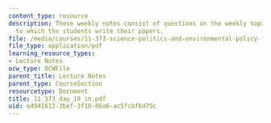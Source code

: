 ```yaml
---
content_type: resource
description: These weekly notes consist of questions on the weekly topics, in response
  to which the students write their papers.
file: /media/courses/11-373-science-politics-and-environmental-policy-fall-2004/e49416123bef3f1806a6ac5fcbf6d75c_11_373_day_10_in.pdf
file_type: application/pdf
learning_resource_types:
- Lecture Notes
ocw_type: OCWFile
parent_title: Lecture Notes
parent_type: CourseSection
resourcetype: Document
title: 11_373_day_10_in.pdf
uid: e4941612-3bef-3f18-06a6-ac5fcbf6d75c
---
```

